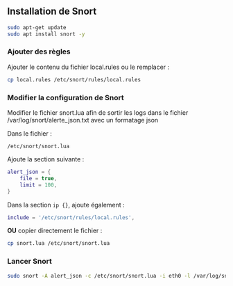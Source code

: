 ## Installation de Snort

```bash
sudo apt-get update
sudo apt install snort -y
```

### Ajouter des règles
Ajouter le contenu du fichier local.rules ou le remplacer :
```bash
cp local.rules /etc/snort/rules/local.rules
```
### Modifier la configuration de Snort
Modifier le fichier snort.lua afin de sortir les logs dans le fichier /var/log/snort/alerte_json.txt avec un formatage json

Dans le fichier :
```
/etc/snort/snort.lua
```
Ajoute la section suivante :
```lua
alert_json = {
    file = true,
    limit = 100,
}
```
Dans la section `ip {}`, ajoute également :
```lua
include = '/etc/snort/rules/local.rules',
```

**OU** copier directement le fichier :
```bash
cp snort.lua /etc/snort/snort.lua
```

### Lancer Snort
```bash
sudo snort -A alert_json -c /etc/snort/snort.lua -i eth0 -l /var/log/snort
```
